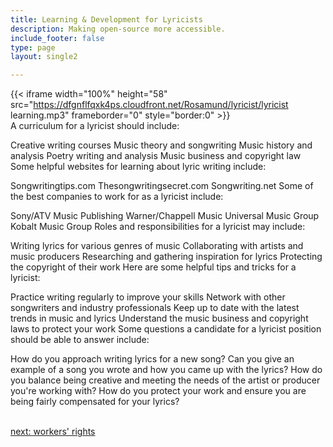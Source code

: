 ```yaml
---
title: Learning & Development for Lyricists
description: Making open-source more accessible.
include_footer: false
type: page
layout: single2

---
```


{{< iframe width="100%" height="58" src="https://dfgnflfqxk4ps.cloudfront.net/Rosamund/lyricist/lyricist learning.mp3" frameborder="0" style="border:0" >}}<br>
A curriculum for a lyricist should include:

Creative writing courses
Music theory and songwriting
Music history and analysis
Poetry writing and analysis
Music business and copyright law
Some helpful websites for learning about lyric writing include:

Songwritingtips.com
Thesongwritingsecret.com
Songwriting.net
Some of the best companies to work for as a lyricist include:

Sony/ATV Music Publishing
Warner/Chappell Music
Universal Music Group
Kobalt Music Group
Roles and responsibilities for a lyricist may include:

Writing lyrics for various genres of music
Collaborating with artists and music producers
Researching and gathering inspiration for lyrics
Protecting the copyright of their work
Here are some helpful tips and tricks for a lyricist:

Practice writing regularly to improve your skills
Network with other songwriters and industry professionals
Keep up to date with the latest trends in music and lyrics
Understand the music business and copyright laws to protect your work
Some questions a candidate for a lyricist position should be able to answer include:

How do you approach writing lyrics for a new song?
Can you give an example of a song you wrote and how you came up with the lyrics?
How do you balance being creative and meeting the needs of the artist or producer you're working with?
How do you protect your work and ensure you are being fairly compensated for your lyrics?

<br>
<a href="https://workdojos.com/lyricist/rights">next: workers' rights</a>
</p>